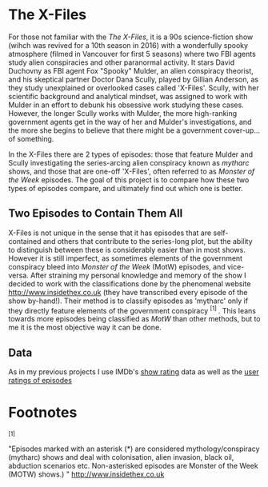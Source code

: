 # The X-Files

For those not familiar with the *The X-Files*, it is a 90s science-fiction show (wihch was revived for a 10th season in 2016) with a wonderfully spooky atmosphere (filmed in Vancouver for first 5 seasons) where two FBI agents study alien conspiracies and other paranormal activity. It stars David Duchovny as FBI agent Fox "Spooky" Mulder, an alien conspiracy theorist, and his skeptical partner Doctor Dana Scully, played by Gillian Anderson, as they study unexplained or overlooked cases called 'X-Files'. Scully, with her scientific background and analytical mindset, was assigned to work with Mulder in an effort to debunk his obsessive work studying these cases. However, the longer Scully works with Mulder, the more high-ranking government agents get in the way of her and Mulder's investigations, and the more she begins to believe that there might be a government cover-up... of something.

In the X-Files there are 2 types of episodes: those that feature Mulder and Scully investigating the series-arcing alien conspiracy known as *mytharc* shows, and those that are one-off 'X-Files', often referred to as *Monster of the Week* episodes. The goal of this project is to compare how these two types of episodes compare, and ultimately find out which one is better.

## Two Episodes to Contain Them All

X-Files is not unique in the sense that it has episodes that are self-contained and others that contribute to the series-long plot, but the ability to distinguish between these is considerably easier than in most shows. However it is still imperfect, as sometimes elements of the government conspiracy bleed into *Monster of the Week* (MotW) episodes, and vice-versa. After straining my personal knowledge and memory of the show I decided to work with the classifications done by the phenomenal website http://www.insidethex.co.uk (they have transcribed every episode of the show by-hand!). Their method is to classify episodes as 'mytharc' only if they directly feature elements of the government conspiracy <sup> [1] </sup>. This leans towards more episodes being classified as *MotW* than other methods, but to me it is the most objective way it can be done.

## Data

As in my previous projects I use IMDb's [show rating](http://www.imdb.com/title/tt0106179/ratings?ref_=tt_ov_rt) data as well as the [user ratings of episodes](http://www.imdb.com/title/tt0106179/epdate?ref_=ttep_ql_3) 

# Footnotes

<sup> [1] </sup>

"Episodes marked with an asterisk (\*) are considered mythology/conspiracy (mytharc) shows and deal with colonisation, alien invasion, black oil, abduction scenarios etc. Non-asterisked episodes are Monster of the Week (MOTW) shows.) " http://www.insidethex.co.uk
